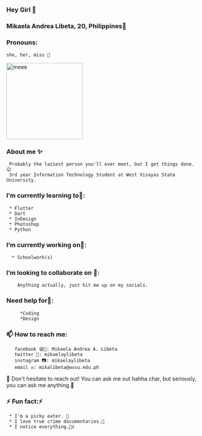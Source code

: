 ### Hey Girl 👋
<h3> Mikaela Andrea Libeta, 20, Philippines🌸</h3>

### Pronouns: 
    she, her, miss 👩
    
<img src="https://github.com/MikaelaAndrea/MikaelaAndrea/blob/main/_MG_0343.JPG" alt="meee" width="200"/>
    

<!--
**MikaelaAndrea/MikaelaAndrea** is a ✨ _special_ ✨ repository because its `README.md` (this file) appears on your GitHub profile.-->

### About me ✨ 
     Probably the laziest person you'll ever meet, but I get things done. 😉 
     3rd year Information Technology Student at West Visayas State University. 
     
### I’m currently learning to🌱:
     * Flutter
     * Dart
     * InDesign 
     * Photoshop
     * Python

### I’m currently working on🔭:
      * Schoolwork(s)
    
### I’m looking to collaborate on 👯:
        Anything actually, just hit me up on my socials.
        
 ### Need help for🤔:
         *Coding 
         *Design 
      
### 📫 How to reach me: 
       facebook 😆📘: Mikaela Andrea A. Libeta
       twitter 🐤: mikaelaylibeta
       instagram 📷: mikaelaylibeta
       email ✉️: mikalibeta@wvsu.edu.ph
       
💬 Don't hesitate to reach out! You can ask me out hahha char, but seriously, you can ask me anything.💛

### ⚡ Fun fact:⚡
     * I'm a picky eater. 🍒
     * I love true crime documentaries.🔪
     * I notice everything.🕵️‍♀️






